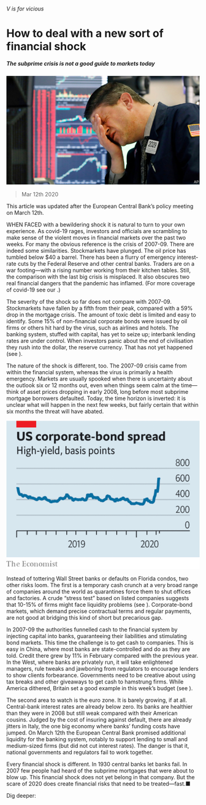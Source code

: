 ###### V is for vicious

# How to deal with a new sort of financial shock 

##### The subprime crisis is not a good guide to markets today 

![image](images/20200314_LDP501.jpg) 

> Mar 12th 2020 

 This article was updated after the European Central Bank’s policy meeting on March 12th.

WHEN FACED with a bewildering shock it is natural to turn to your own experience. As covid-19 rages, investors and officials are scrambling to make sense of the violent moves in financial markets over the past two weeks. For many the obvious reference is the crisis of 2007-09. There are indeed some similarities. Stockmarkets have plunged. The oil price has tumbled below $40 a barrel. There has been a flurry of emergency interest-rate cuts by the Federal Reserve and other central banks. Traders are on a war footing—with a rising number working from their kitchen tables. Still, the comparison with the last big crisis is misplaced. It also obscures two real financial dangers that the pandemic has inflamed. (For more coverage of covid-19 see our .)

The severity of the shock so far does not compare with 2007-09. Stockmarkets have fallen by a fifth from their peak, compared with a 59% drop in the mortgage crisis. The amount of toxic debt is limited and easy to identify. Some 15% of non-financial corporate bonds were issued by oil firms or others hit hard by the virus, such as airlines and hotels. The banking system, stuffed with capital, has yet to seize up; interbank lending rates are under control. When investors panic about the end of civilisation they rush into the dollar, the reserve currency. That has not yet happened (see ).


The nature of the shock is different, too. The 2007-09 crisis came from within the financial system, whereas the virus is primarily a health emergency. Markets are usually spooked when there is uncertainty about the outlook six or 12 months out, even when things seem calm at the time—think of asset prices dropping in early 2008, long before most subprime mortgage borrowers defaulted. Today, the time horizon is inverted: it is unclear what will happen in the next few weeks, but fairly certain that within six months the threat will have abated.

![image](images/20200314_LDC701.png) 


Instead of tottering Wall Street banks or defaults on Florida condos, two other risks loom. The first is a temporary cash crunch at a very broad range of companies around the world as quarantines force them to shut offices and factories. A crude “stress test” based on listed companies suggests that 10-15% of firms might face liquidity problems (see ). Corporate-bond markets, which demand precise contractual terms and regular payments, are not good at bridging this kind of short but precarious gap.

In 2007-09 the authorities funnelled cash to the financial system by injecting capital into banks, guaranteeing their liabilities and stimulating bond markets. This time the challenge is to get cash to companies. This is easy in China, where most banks are state-controlled and do as they are told. Credit there grew by 11% in February compared with the previous year. In the West, where banks are privately run, it will take enlightened managers, rule tweaks and jawboning from regulators to encourage lenders to show clients forbearance. Governments need to be creative about using tax breaks and other giveaways to get cash to hamstrung firms. While America dithered, Britain set a good example in this week’s budget (see ).

The second area to watch is the euro zone. It is barely growing, if at all. Central-bank interest rates are already below zero. Its banks are healthier than they were in 2008 but still weak compared with their American cousins. Judged by the cost of insuring against default, there are already jitters in Italy, the one big economy where banks’ funding costs have jumped. On March 12th the European Central Bank promised additional liquidity for the banking system, notably to support lending to small and medium-sized firms (but did not cut interest rates). The danger is that it, national governments and regulators fail to work together.

Every financial shock is different. In 1930 central banks let banks fail. In 2007 few people had heard of the subprime mortgages that were about to blow up. This financial shock does not yet belong in that company. But the  scare of 2020 does create financial risks that need to be treated—fast.■

Dig deeper:


